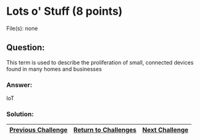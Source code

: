 # Lots o' Stuff (8 points)

File(s): none

## Question:

This term is used to describe the proliferation of small, connected devices found in many homes and businesses

### Answer:

IoT

### Solution:



| [Previous Challenge](/Challenges/Oversee-And-Govern/5) | [Return to Challenges](/Challenges/../../../#modules) | [Next Challenge](/Challenges/Oversee-And-Govern/7) |
| :------- | :-----: | ------: |